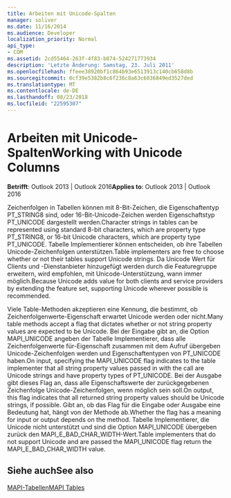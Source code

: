 ```yaml
---
title: Arbeiten mit Unicode-Spalten
manager: soliver
ms.date: 11/16/2014
ms.audience: Developer
localization_priority: Normal
api_type:
- COM
ms.assetid: 2cd55464-263f-4f83-b874-524271773934
description: 'Letzte Änderung: Samstag, 23. Juli 2011'
ms.openlocfilehash: ffeee38920bf1c864b93e6513913c140cb658d8b
ms.sourcegitcommit: 0cf39e5382b8c6f236c8a63c6036849ed3527ded
ms.translationtype: MT
ms.contentlocale: de-DE
ms.lasthandoff: 08/23/2018
ms.locfileid: "22595307"
---
```

# <a name="working-with-unicode-columns"></a><span data-ttu-id="af064-103">Arbeiten mit Unicode-Spalten</span><span class="sxs-lookup"><span data-stu-id="af064-103">Working with Unicode Columns</span></span>

  
  
<span data-ttu-id="af064-104">**Betrifft**: Outlook 2013 | Outlook 2016</span><span class="sxs-lookup"><span data-stu-id="af064-104">**Applies to**: Outlook 2013 | Outlook 2016</span></span> 
  
<span data-ttu-id="af064-105">Zeichenfolgen in Tabellen können mit 8-Bit-Zeichen, die Eigenschaftentyp PT_STRING8 sind, oder 16-Bit-Unicode-Zeichen werden Eigenschaftstyp PT_UNICODE dargestellt werden.</span><span class="sxs-lookup"><span data-stu-id="af064-105">Character strings in tables can be represented using standard 8-bit characters, which are property type PT_STRING8, or 16-bit Unicode characters, which are property type PT_UNICODE.</span></span> <span data-ttu-id="af064-106">Tabelle Implementierer können entscheiden, ob ihre Tabellen Unicode-Zeichenfolgen unterstützen.</span><span class="sxs-lookup"><span data-stu-id="af064-106">Table implementers are free to choose whether or not their tables support Unicode strings.</span></span> <span data-ttu-id="af064-107">Da Unicode Wert für Clients und -Dienstanbieter hinzugefügt werden durch die Featuregruppe erweitern, wird empfohlen, mit Unicode-Unterstützung, wann immer möglich.</span><span class="sxs-lookup"><span data-stu-id="af064-107">Because Unicode adds value for both clients and service providers by extending the feature set, supporting Unicode wherever possible is recommended.</span></span> 
  
<span data-ttu-id="af064-108">Viele Table-Methoden akzeptieren eine Kennung, die bestimmt, ob Zeichenfolgenwerte-Eigenschaft erwartet Unicode werden oder nicht.</span><span class="sxs-lookup"><span data-stu-id="af064-108">Many table methods accept a flag that dictates whether or not string property values are expected to be Unicode.</span></span> <span data-ttu-id="af064-109">Bei der Eingabe gibt an, die Option MAPI_UNICODE angeben der Tabelle Implementierer, dass alle Zeichenfolgenwerte für-Eigenschaft zusammen mit dem Aufruf übergeben Unicode-Zeichenfolgen werden und Eigenschaftentypen von PT_UNICODE haben.</span><span class="sxs-lookup"><span data-stu-id="af064-109">On input, specifying the MAPI_UNICODE flag indicates to the table implementer that all string property values passed in with the call are Unicode strings and have property types of PT_UNICODE.</span></span> <span data-ttu-id="af064-110">Bei der Ausgabe gibt dieses Flag an, dass alle Eigenschaftswerte der zurückgegebenen Zeichenfolge Unicode-Zeichenfolgen, wenn möglich sein soll.</span><span class="sxs-lookup"><span data-stu-id="af064-110">On output, this flag indicates that all returned string property values should be Unicode strings, if possible.</span></span> <span data-ttu-id="af064-111">Gibt an, ob das Flag für die Eingabe oder Ausgabe eine Bedeutung hat, hängt von der Methode ab.</span><span class="sxs-lookup"><span data-stu-id="af064-111">Whether the flag has a meaning for input or output depends on the method.</span></span> <span data-ttu-id="af064-112">Tabelle Implementierer, die Unicode nicht unterstützt und sind die Option MAPI_UNICODE übergeben zurück den MAPI_E_BAD_CHAR_WIDTH-Wert.</span><span class="sxs-lookup"><span data-stu-id="af064-112">Table implementers that do not support Unicode and are passed the MAPI_UNICODE flag return the MAPI_E_BAD_CHAR_WIDTH value.</span></span>
  
## <a name="see-also"></a><span data-ttu-id="af064-113">Siehe auch</span><span class="sxs-lookup"><span data-stu-id="af064-113">See also</span></span>



[<span data-ttu-id="af064-114">MAPI-Tabellen</span><span class="sxs-lookup"><span data-stu-id="af064-114">MAPI Tables</span></span>](mapi-tables.md)

